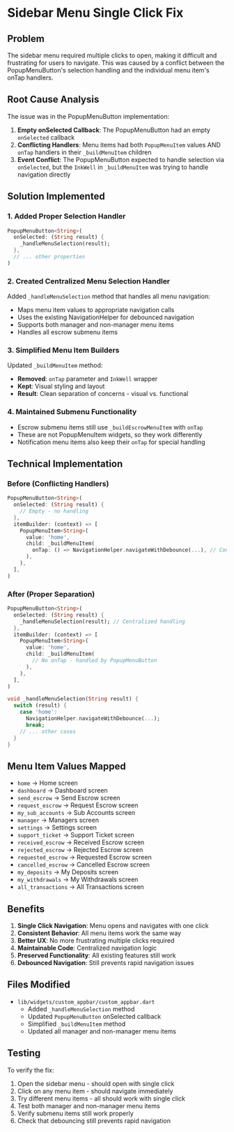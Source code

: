 # Sidebar Menu Single Click Fix

## Problem
The sidebar menu required multiple clicks to open, making it difficult and frustrating for users to navigate. This was caused by a conflict between the PopupMenuButton's selection handling and the individual menu item's onTap handlers.

## Root Cause Analysis
The issue was in the PopupMenuButton implementation:

1. **Empty onSelected Callback**: The PopupMenuButton had an empty `onSelected` callback
2. **Conflicting Handlers**: Menu items had both `PopupMenuItem` values AND `onTap` handlers in their `_buildMenuItem` children
3. **Event Conflict**: The PopupMenuButton expected to handle selection via `onSelected`, but the `InkWell` in `_buildMenuItem` was trying to handle navigation directly

## Solution Implemented

### 1. Added Proper Selection Handler
```dart
PopupMenuButton<String>(
  onSelected: (String result) {
    _handleMenuSelection(result);
  },
  // ... other properties
)
```

### 2. Created Centralized Menu Selection Handler
Added `_handleMenuSelection` method that handles all menu navigation:
- Maps menu item values to appropriate navigation calls
- Uses the existing NavigationHelper for debounced navigation
- Supports both manager and non-manager menu items
- Handles all escrow submenu items

### 3. Simplified Menu Item Builders
Updated `_buildMenuItem` method:
- **Removed**: `onTap` parameter and `InkWell` wrapper
- **Kept**: Visual styling and layout
- **Result**: Clean separation of concerns - visual vs. functional

### 4. Maintained Submenu Functionality
- Escrow submenu items still use `_buildEscrowMenuItem` with `onTap`
- These are not PopupMenuItem widgets, so they work differently
- Notification menu items also keep their `onTap` for special handling

## Technical Implementation

### Before (Conflicting Handlers)
```dart
PopupMenuButton<String>(
  onSelected: (String result) {
    // Empty - no handling
  },
  itemBuilder: (context) => [
    PopupMenuItem<String>(
      value: 'home',
      child: _buildMenuItem(
        onTap: () => NavigationHelper.navigateWithDebounce(...), // Conflict!
      ),
    ),
  ],
)
```

### After (Proper Separation)
```dart
PopupMenuButton<String>(
  onSelected: (String result) {
    _handleMenuSelection(result); // Centralized handling
  },
  itemBuilder: (context) => [
    PopupMenuItem<String>(
      value: 'home',
      child: _buildMenuItem(
        // No onTap - handled by PopupMenuButton
      ),
    ),
  ],
)

void _handleMenuSelection(String result) {
  switch (result) {
    case 'home':
      NavigationHelper.navigateWithDebounce(...);
      break;
    // ... other cases
  }
}
```

## Menu Item Values Mapped
- `home` → Home screen
- `dashboard` → Dashboard screen  
- `send_escrow` → Send Escrow screen
- `request_escrow` → Request Escrow screen
- `my_sub_accounts` → Sub Accounts screen
- `manager` → Managers screen
- `settings` → Settings screen
- `support_ticket` → Support Ticket screen
- `received_escrow` → Received Escrow screen
- `rejected_escrow` → Rejected Escrow screen
- `requested_escrow` → Requested Escrow screen
- `cancelled_escrow` → Cancelled Escrow screen
- `my_deposits` → My Deposits screen
- `my_withdrawals` → My Withdrawals screen
- `all_transactions` → All Transactions screen

## Benefits

1. **Single Click Navigation**: Menu opens and navigates with one click
2. **Consistent Behavior**: All menu items work the same way
3. **Better UX**: No more frustrating multiple clicks required
4. **Maintainable Code**: Centralized navigation logic
5. **Preserved Functionality**: All existing features still work
6. **Debounced Navigation**: Still prevents rapid navigation issues

## Files Modified
- `lib/widgets/custom_appbar/custom_appbar.dart`
  - Added `_handleMenuSelection` method
  - Updated `PopupMenuButton` onSelected callback
  - Simplified `_buildMenuItem` method
  - Updated all manager and non-manager menu items

## Testing
To verify the fix:
1. Open the sidebar menu - should open with single click
2. Click on any menu item - should navigate immediately
3. Try different menu items - all should work with single click
4. Test both manager and non-manager menu items
5. Verify submenu items still work properly
6. Check that debouncing still prevents rapid navigation
